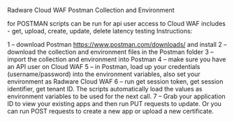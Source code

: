 Radware Cloud WAF Postman Collection and Environment

for POSTMAN
scripts can be run for api user access to Cloud WAF
includes - get, upload, create, update, delete
latency testing
Instructions:

1 – download Postman https://www.postman.com/downloads/ and install
2 – download the collection and environment files in the Postman folder
3 – import the collection and environment into Postman
4 – make sure you have an API user on Cloud WAF
5 – in Postman, load up your credentials (username/password) into the environment variables, also set your environment as Radware Cloud WAF
6 – run get session token, get session identifier, get tenant ID. The scripts automatically load the values as environment variables to be used for the next call.
7 – Grab your application ID to view your existing apps and then run PUT requests to update. Or you can run POST requests to create a new app or upload a new certificate.
